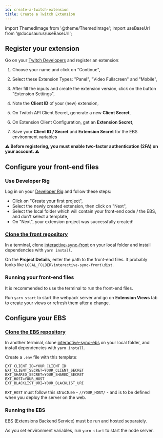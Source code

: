 ```yaml
---
id: create-a-twitch-extension
title: Create a Twitch Extension
---
```


import ThemedImage from '@theme/ThemedImage';
import useBaseUrl from '@docusaurus/useBaseUrl';

## Register your extension

Go on your [Twitch Developers](https://dev.twitch.tv/console/extensions) and register an extension:

1. Choose your name and click on "Continue",

2. Select these Extension Types: "Panel", "Video Fullscreen" and "Mobile",

3. After fill the inputs and create the extension version, click on the button "Extension Settings",

4. Note the **Client ID** of your (new) extension,

5. On Twitch API Client Secret, generate a new **Client Secret**,

6. On Extension Client Configuration, get an **Extension Secret**,

7. Save your **Client ID / Secret** and **Extension Secret** for the EBS environment variables

**⚠️ Before registering, you must enable two-factor authentication (2FA) on your account. ⚠️**

## Configure your front-end files

### Use Developer Rig

Log in on your [Developer Rig](https://dev.twitch.tv/docs/extensions/rig) and follow these steps:

-   Click on "Create your first project",
-   Select the newly created extension, then click on "Next",
-   Select the local folder which will contain your front-end code / the EBS, and don't select a template,
-   On "Next", your extension project was successfully created!

### [Clone the front repository](https://github.com/jmcartlamy/interactive-sync-front)

In a terminal, clone [interactive-sync-front](https://github.com/jmcartlamy/interactive-sync-front) on your local folder and install dependencies with `yarn install`.

On the **Project Details**, enter the path to the front-end files. It probably looks like `LOCAL_FOLDER\interactive-sync-front\dist`.

### Running your front-end files

It is recommended to use the terminal to run the front-end files.

Run `yarn start` to start the webpack server and go on **Extension Views** tab to create your views or refresh them after a change.

## Configure your EBS

### [Clone the EBS repository](https://github.com/jmcartlamy/interactive-sync-ebs)

In another terminal, clone [interactive-sync-ebs](https://github.com/jmcartlamy/interactive-sync-ebs) on your local folder, and install dependencies with `yarn install`.

Create a `.env` file with this template:

```env
EXT_CLIENT_ID=YOUR_CLIENT_ID
EXT_CLIENT_SECRET=YOUR_CLIENT_SECRET
EXT_SHARED_SECRET=YOUR_SHARED_SECRET
EXT_HOST=YOUR_HOST
EXT_BLACKLIST_URI=YOUR_BLACKLIST_URI
```

`EXT_HOST` must follow this structure - `//YOUR_HOST/` - and is to be defined when you deploy the server on the web.

### Running the EBS

EBS (Extensions Backend Service) must be run and hosted separately.

As you set environment variables, run `yarn start` to start the node server.
